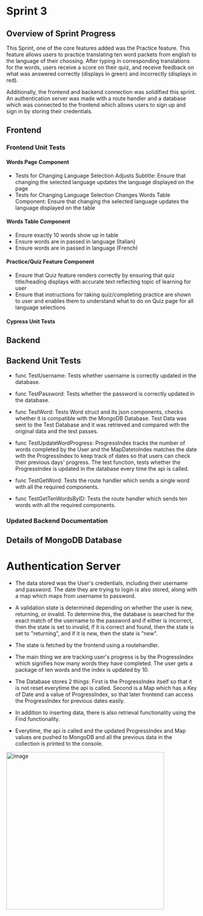 # Sprint 3

## Overview of Sprint Progress
This Sprint, one of the core features added was the Practice feature. This feature allows users to practice translating ten word packets from english to the language of their choosing. After typing in corresponding translations for the words, users receive a score on their quiz, and receive feedback on what was answered correctly (displays in green) and incorrectly (displays in red). 

Additionally, the frontend and backend connection was solidified this sprint. An authentication server was made with a route handler and a database which was connected to the frontend which allows users to sign up and sign in by storing their credentials. 

## Frontend
### Frontend Unit Tests
#### Words Page Component
  - Tests for Changing Language Selection Adjusts Subtitle: Ensure that changing the selected language updates the language displayed on the page
  - Tests for Changing Language Selection Changes Words Table Component: Ensure that changing the selected language updates the language displayed on the table
#### Words Table Component
  - Ensure exactly 10 words show up in table
  - Ensure words are in passed in language (Italian)
  - Ensure words are in passed in language (French)
#### Practice/Quiz Feature Component
  - Ensure that Quiz feature renders correctly by ensuring that quiz title/heading displays with accurate text reflecting topic of learning for user
  - Ensure that instructions for taking quiz/completing practice are shown to user and enables them to understand what to do on Quiz page for all language selections

#### Cypress Unit Tests


## Backend
## Backend Unit Tests
  - func TestUsername: Tests whether username is correctly updated in the database.
  - func TestPassword: Tests whether the password is correctly updated in the database.
  - func TestWord: Tests Word struct and its json components, checks whether it is compatible with the MongoDB Database. Test Data was sent to the Test Database and it was retrieved and compared with the original data and the test passes.

- func TestUpdateWordProgress: ProgressIndex tracks the number of words completed by the User and the MapDatetoIndex matches the date with the ProgressIndex to keep track of dates so that users can check their previous days' progress. The test function, tests whether the ProgressIndex is updated in the database every time the api is called.

- func TestGetWord: Tests the route handler which sends a single word with all the required components.

- func TestGetTenWordsByID: Tests the route handler which sends ten words with all the required components.



### Updated Backend Documentation

## Details of MongoDB Database
# Authentication Server
  - The data stored was the User's credentials, including their username and password. The date they are trying to login is also stored, along with a map which maps from username to password.
  - A validation state is determined depending on whether the user is new, returning, or invalid. To determine this, the database is searched for the exact match of the username to the password and if either is incorrect, then the state is set to invalid, if it is correct and found, then the state is set to "returning", and if it is new, then the state is "new".
  - The state is fetched by the frontend using a routehandler.

- The main thing we are tracking user's progress is by the ProgressIndex which signifies how many words they have completed. The user gets a package of ten words and the index is updated by 10. 

- The Database stores 2 things: First is the ProgressIndex itself so that it is not reset everytime the api is called. Second is a Map which has a Key of Date and a value of ProgressIndex, so that later frontend can access the ProgressIndex for previous dates easily.

- In addition to inserting data, there is also retrieval functionality using the Find functionality. 

- Everytime, the api is called and the updated ProgressIndex and Map values are pushed to MongoDB and all the previous data in the collection is printed to the console.


<img width="416" alt="image" src="https://user-images.githubusercontent.com/92817486/222310526-adc79fb8-6ec1-419d-b4ba-3c749c8cd859.png">


